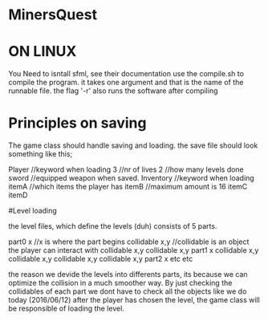 # MinersQuest


# ON LINUX
You Need to isntall sfml, see their documentation
use the compile.sh to compile the program. it takes one argument and that is the name of the runnable file. the flag '-r' also runs the software after compiling



# Principles on saving

The game class should handle saving and loading.
the save file should look something like this;

Player			//keyword when loading
3			//nr of lives
2			//how many levels done
sword			//equipped weapon when saved.
Inventory		//keyword when loading
itemA			//which items the player has
itemB			//maximum amount is 16
itemC
itemD



#Level loading

the level files, which define the levels (duh) consists of 5 parts.

part0 x			//x is where the part begins
collidable x,y		//collidable is an object the player can interact with
collidable x,y
collidable x,y
part1 x
collidable x,y
collidable x,y 
collidable x,y
collidable x,y
part2 x
etc
etc


the reason we devide the levels into differents parts, its because we can optimize the collision in a much smoother way. 
By just checking the collidables of each part we dont have to check all the objects like we do today (2016/06/12)
after the player has chosen the level, the game class will be responsible of loading the level. 
